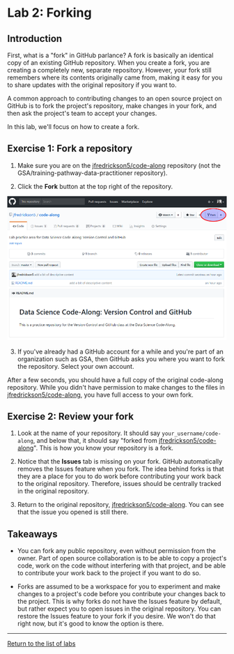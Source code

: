 # Lab 2: Forking

## Introduction

First, what is a "fork" in GitHub parlance? A fork is basically an identical copy of an existing GitHub repository. When you create a fork, you are creating a completely new, separate repository. However, your fork still remembers where its contents originally came from, making it easy for you to share updates with the original repository if you want to.

A common approach to contributing changes to an open source project on GitHub is to fork the project's repository, make changes in your fork, and then ask the project's team to accept your changes.

In this lab, we'll focus on how to create a fork.

## Exercise 1: Fork a repository

1. Make sure you are on the [jfredrickson5/code-along](https://github.com/jfredrickson5/code-along) repository (not the GSA/training-pathway-data-practitioner repository).

2. Click the **Fork** button at the top right of the repository.

![screenshot of the GitHub Fork button](assets/lab2_fork_button.png)

3. If you've already had a GitHub account for a while and you're part of an organization such as GSA, then GitHub asks you where you want to fork the repository. Select your own account.

After a few seconds, you should have a full copy of the original code-along repository. While you didn't have permission to make changes to the files in [jfredrickson5/code-along](https://github.com/jfredrickson5/code-along), you have full access to your own fork.

## Exercise 2: Review your fork

1. Look at the name of your repository. It should say `your_username/code-along`, and below that, it should say "forked from [jfredrickson5/code-along](https://github.com/jfredrickson5/code-along)". This is how you know your repository is a fork.

2. Notice that the **Issues** tab is missing on your fork. GitHub automatically removes the Issues feature when you fork. The idea behind forks is that they are a place for you to do work before contributing your work back to the original repository. Therefore, issues should be centrally tracked in the original repository. 

3. Return to the original repository, [jfredrickson5/code-along](https://github.com/jfredrickson5/code-along). You can see that the issue you opened is still there.

## Takeaways

* You can fork any public repository, even without permission from the owner. Part of open source collaboration is to be able to copy a project's code, work on the code without interfering with that project, and be able to contribute your work back to the project if you want to do so.

* Forks are assumed to be a workspace for you to experiment and make changes to a project's code before you contribute your changes back to the project. This is why forks do not have the Issues feature by default, but rather expect you to open issues in the original repository. You can restore the Issues feature to your fork if you desire. We won't do that right now, but it's good to know the option is there.

-----

[Return to the list of labs](/codealong-version-control)

